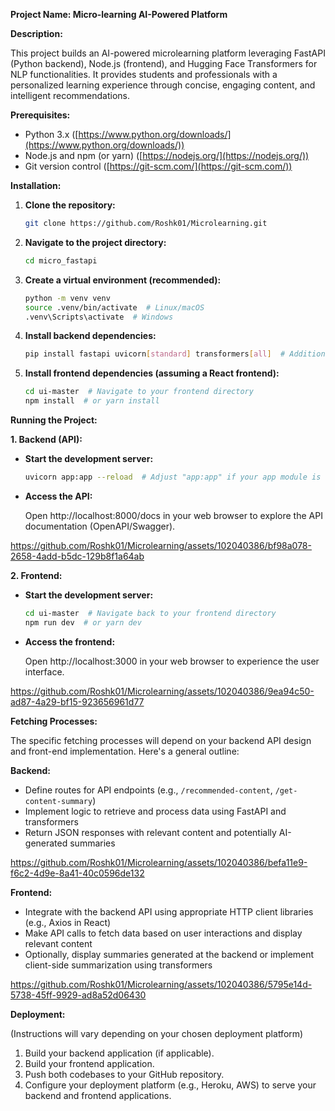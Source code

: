 
**Project Name: Micro-learning AI-Powered Platform**

**Description:**

This project builds an AI-powered microlearning platform leveraging FastAPI (Python backend), Node.js (frontend), and Hugging Face Transformers for NLP functionalities. It provides students and professionals with a personalized learning experience through concise, engaging content, and intelligent recommendations.

**Prerequisites:**

- Python 3.x ([https://www.python.org/downloads/](https://www.python.org/downloads/))
- Node.js and npm (or yarn) ([https://nodejs.org/](https://nodejs.org/))
- Git version control ([https://git-scm.com/](https://git-scm.com/))

**Installation:**

1. **Clone the repository:**

   ```bash
   git clone https://github.com/Roshk01/Microlearning.git
   ```

2. **Navigate to the project directory:**

   ```bash
   cd micro_fastapi
   ```

3. **Create a virtual environment (recommended):**

   ```bash
   python -m venv venv
   source .venv/bin/activate  # Linux/macOS
   .venv\Scripts\activate  # Windows
   ```

4. **Install backend dependencies:**

   ```bash
   pip install fastapi uvicorn[standard] transformers[all]  # Additional dependencies for Hugging Face models
   ```

5. **Install frontend dependencies (assuming a React frontend):**

   ```bash
   cd ui-master  # Navigate to your frontend directory
   npm install  # or yarn install
   ```

**Running the Project:**

**1. Backend (API):**

   - **Start the development server:**

     ```bash
     uvicorn app:app --reload  # Adjust "app:app" if your app module is named differently
     ```

   - **Access the API:**

     Open http://localhost:8000/docs in your web browser to explore the API documentation (OpenAPI/Swagger).



https://github.com/Roshk01/Microlearning/assets/102040386/bf98a078-2658-4add-b5dc-129b8f1a64ab



**2. Frontend:**

   - **Start the development server:**

     ```bash
     cd ui-master  # Navigate back to your frontend directory
     npm run dev  # or yarn dev
     ```

   - **Access the frontend:**

     Open http://localhost:3000 in your web browser to experience the user interface.

     
https://github.com/Roshk01/Microlearning/assets/102040386/9ea94c50-ad87-4a29-bf15-923656961d77


**Fetching Processes:**

The specific fetching processes will depend on your backend API design and front-end implementation. Here's a general outline:

**Backend:**

- Define routes for API endpoints (e.g., `/recommended-content`, `/get-content-summary`)
- Implement logic to retrieve and process data using FastAPI and transformers
- Return JSON responses with relevant content and potentially AI-generated summaries

https://github.com/Roshk01/Microlearning/assets/102040386/befa11e9-f6c2-4d9e-8a41-40c0596de132


**Frontend:**

- Integrate with the backend API using appropriate HTTP client libraries (e.g., Axios in React)
- Make API calls to fetch data based on user interactions and display relevant content
- Optionally, display summaries generated at the backend or implement client-side summarization using transformers
  


https://github.com/Roshk01/Microlearning/assets/102040386/5795e14d-5738-45ff-9929-ad8a52d06430



**Deployment:**

(Instructions will vary depending on your chosen deployment platform)

1. Build your backend application (if applicable).
2. Build your frontend application.
3. Push both codebases to your GitHub repository.
4. Configure your deployment platform (e.g., Heroku, AWS) to serve your backend and frontend applications.

